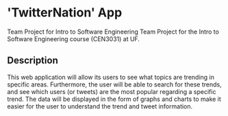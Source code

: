 # 'TwitterNation' App
Team Project for Intro to Software Engineering	Team Project for the Intro to Software Engineering course (CEN3031) at UF.

 ## Description
This web application will allow its users to see what topics are trending in specific areas. Furthermore, the user will be able to search for these trends, and see which users (or tweets) are the most popular regarding a specific trend. The data will be displayed in the form of graphs and charts to make it easier for the user to understand the trend and tweet information.